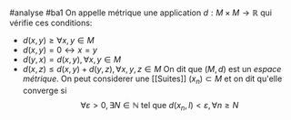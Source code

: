 #analyse #ba1 
On appelle métrique une application $d: M \times M\to \mathbb{R}$ qui vérifie ces conditions:
- $d(x,y)\geq \forall x,y\in M$
- $d(x,y)=0 \leftrightarrow x=y$
- $d(y,x)=d(x,y), \forall x,y \in M$
- $d(x,z)\leq d(x,y)+d(y,z), \forall x,y,z \in M$
On dit que $(M,d)$ est un _espace métrique_.
On peut considerer une [[Suites]] $(x_n)\subset M$ et on dit qu'elle converge si $$\forall \varepsilon> 0, \exists N\in \mathbb{N} \text{ tel que } d(x_n,l)< \varepsilon,\forall n\geq N $$
